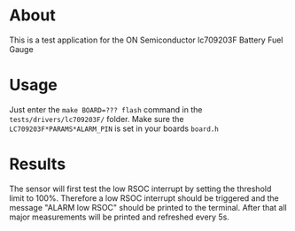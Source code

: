 # About
This is a test application for the ON Semiconductor lc709203F Battery Fuel Gauge
# Usage
Just enter the `make BOARD=??? flash` command in the `tests/drivers/lc709203F/` folder.
Make sure the `LC709203F*PARAMS*ALARM_PIN` is set in your boards `board.h`
# Results
The sensor will first test the low RSOC interrupt by setting the threshold limit to 100%. Therefore a low RSOC interrupt should be triggered and the message "ALARM low RSOC" should be printed to the terminal. After that all major measurements will be printed and refreshed every 5s.
